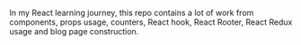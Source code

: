 In my React learning journey, this repo contains a lot of work from components, props usage, counters, React hook, React Rooter, React Redux usage and blog page construction.
